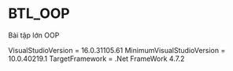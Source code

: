 # BTL_OOP
Bài tập lớn OOP

VisualStudioVersion = 16.0.31105.61
MinimumVisualStudioVersion = 10.0.40219.1
TargetFramework = .Net FrameWork 4.7.2


